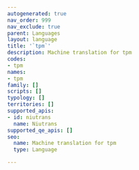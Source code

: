 ```yaml
---
autogenerated: true
nav_order: 999
nav_exclude: true
parent: Languages
layout: language
title: '`tpm`'
description: Machine translation for tpm
codes:
- tpm
names:
- tpm
family: []
scripts: []
typology: []
territories: []
supported_apis:
- id: niutrans
  name: Niutrans
supported_qe_apis: []
seo:
  name: Machine translation for tpm
  type: Language

---
```


